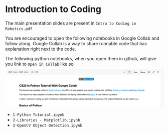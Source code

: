 # Introduction to Coding

The main presentation slides are present in `Intro to Coding in Robotics.pdf`

You are encouraged to open the following notebooks in Google Collab and follow along.
Google Collab is a way to share runnable code that has explanation right next to the code.

The following python notebooks, when you open them in github, will give you link to `Open in Collab`
like so
![Where to click for opening in Google Collab](example.png)

* `1-Python Tutorial.ipynb`
* `2-Libraries - Matplotlib.ipynb`
* `3-OpenCV Object Detection.ipynb`

